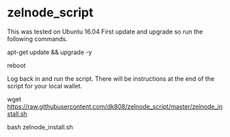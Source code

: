 # zelnode_script
This was tested on Ubuntu 16.04 
First update and upgrade so run the following commands.

apt-get update && upgrade -y

reboot

Log back in and run the script. There will be instructions at the end of the script for your local wallet.

wget https://raw.githubusercontent.com/dk808/zelnode_script/master/zelnode_install.sh

bash zelnode_install.sh
